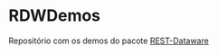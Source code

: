 # RDWDemos
Repositório com os demos do pacote [REST-Dataware](https://github.com/mobius1qwe/REST-DataWare)
